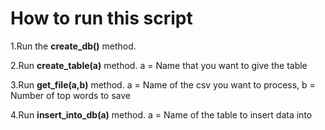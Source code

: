 <h1>How to run this script</h1>

1.Run the <b>create_db()</b> method.

2.Run <b>create_table(a)</b> method.
a = Name that you want to give the table

3.Run <b>get_file(a,b)</b> method.
a = Name of the csv you want to process, 
b = Number of top words to save

4.Run <b>insert_into_db(a)</b> method.
a = Name of the table to insert data into
